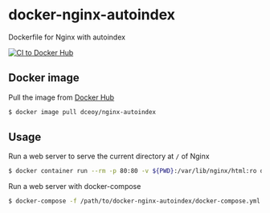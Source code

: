 docker-nginx-autoindex
======================

Dockerfile for Nginx with autoindex

[![CI to Docker Hub](https://github.com/dceoy/docker-nginx-autoindex/actions/workflows/docker-publish.yml/badge.svg)](https://github.com/dceoy/docker-nginx-autoindex/actions/workflows/docker-publish.yml)

Docker image
------------

Pull the image from [Docker Hub](https://hub.docker.com/r/dceoy/nginx-autoindex/)

```sh
$ docker image pull dceoy/nginx-autoindex
```

Usage
-----

Run a web server to serve the current directory at `/` of Nginx

```sh
$ docker container run --rm -p 80:80 -v ${PWD}:/var/lib/nginx/html:ro dceoy/nginx-autoindex
```

Run a web server with docker-compose

```sh
$ docker-compose -f /path/to/docker-nginx-autoindex/docker-compose.yml up
```
